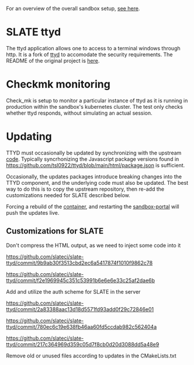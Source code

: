 For an overview of the overall sandbox setup, [see here](https://github.com/slateci/sandbox-portal).

# SLATE ttyd

The ttyd application allows one to access to a terminal windows through http. It is a fork of [ttyd](https://github.com/tsl0922/ttyd/) to accomodate the security requirements. The README of the original project is [here](TTYD-README.md).

# Checkmk monitoring

Check_mk is setup to monitor a particular instance of ttyd as it is running in production within the sandbox's kubernetes cluster. The test only checks whether ttyd responds, without simulating an actual session.

# Updating

TTYD must occasionally be updated by synchronizing with the upstream [code](https://github.com/tsl0922/ttyd). Typically syncrhonizing the Javascript package versions found in https://github.com/tsl0922/ttyd/blob/main/html/package.json is sufficient. 

Occasionally, the updates packages introduce breaking changes into the TTYD component, and the underlying code must also be updated. The best way to do this is to copy the upstream repository, then re-add the customizations needed for SLATE described below.

Forcing a rebuild of the [container](https://github.com/slateci/container-ttyd), and restarting the [sandbox-portal](https://github.com/slateci/sandbox-portal) will push the updates live.

## Customizations for SLATE

Don't compress the HTML output, as we need to inject some code into it

https://github.com/slateci/slate-ttyd/commit/9b9ab30f3513cbd2ec6a5417874f1010f9862c78

https://github.com/slateci/slate-ttyd/commit/f2e1969945c351c53991b6e6e6e33c25af2dae6b

Add and utilize the auth scheme for SLATE in the server

https://github.com/slateci/slate-ttyd/commit/2a83388aac13d18d5571fd93add0f29c72846e01

https://github.com/slateci/slate-ttyd/commit/780ec6c19e638fb46aa60fd5ccdab982c562404a

https://github.com/slateci/slate-ttyd/commit/217c364969d359c05d7f8cb0d20d3088dd5a48e9

Remove old or unused files according to updates in the CMakeLists.txt
